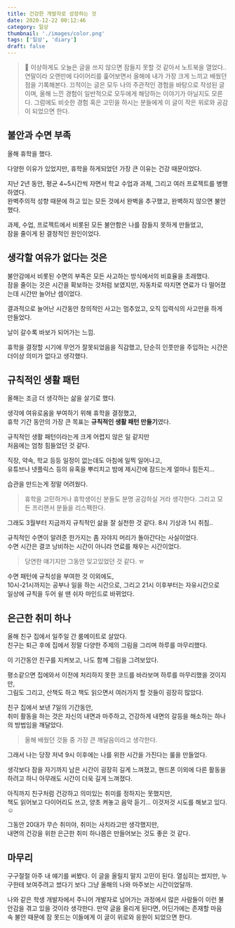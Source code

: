 ```yaml
---
title: 건강한 개발자로 성장하는 것
date: 2020-12-22 00:12:46
category: 일상
thumbnail: './images/color.png'
tags: ['일상', 'diary']
draft: false
---
```


> 📝 이상하게도 오늘은 글을 쓰지 않으면 잠들지 못할 것 같아서 노트북을 열었다.. 연말이라 오랜만에 다이어리를 훑어보면서 올해에 내가 가장 크게 느끼고 배웠던 점을 기록해본다. 끄적이는 글은 모두 나의 주관적인 경험을 바탕으로 작성된 글이며, 올해 느낀 경험이 일반적으로 모두에게 해당하는 이야기가 아닐지도 모른다. 그럼에도 비슷한 경험 혹은 고민을 하시는 분들에게 이 글이 작은 위로와 공감이 되었으면 한다.

## 불안과 수면 부족

올해 휴학을 했다.

다양한 이유가 있었지만, 휴학을 하게되었던 가장 큰 이유는 건강 때문이었다.

지난 2년 동안, 평균 4~5시간씩 자면서 학교 수업과 과제, 그리고 여러 프로젝트를 병행하였다. <br>
완벽주의적 성향 때문에 하고 있는 모든 것에서 완벽을 추구했고, 완벽하지 않으면 불안했다.

과제, 수업, 프로젝트에서 비롯된 모든 불안함은 나를 잠들지 못하게 만들었고, <br>
잠을 줄이게 된 결정적인 원인이었다.

## 생각할 여유가 없다는 것은

불안감에서 비롯된 수면의 부족은 모든 사고하는 방식에서의 비효율을 초래했다. <br>
잠을 줄이는 것은 시간을 확보하는 것처럼 보였지만, 자동차로 따지면 연료가 다 떨어졌는데 시간만 늘어난 셈이었다.

결과적으로 늘어난 시간동안 창의적인 사고는 멈추었고, 오직 입력식의 사고만을 하게 만들었다. <br>

날이 갈수록 바보가 되어가는 느낌.

휴학을 결정할 시기에 무언가 잘못되었음을 직감했고, 단순히 인풋만을 주입하는 시간은 더이상 의미가 없다고 생각했다.

## 규칙적인 생활 패턴

올해는 조금 더 생각하는 삶을 살기로 했다.

생각에 여유로움을 부여하기 위해 휴학을 결정했고,<br>
휴학 기간 동안의 가장 큰 목표는 **규칙적인 생활 패턴 만들기**였다.

규칙적인 생활 패턴이라는게 크게 어렵지 않은 일 같지만 <br>
처음에는 엄청 힘들었던 것 같다.

직장, 약속, 학교 등등 일정이 없는데도 아침에 일찍 일어나고, <br>
유튜브나 넷플릭스 등의 유혹을 뿌리치고 밤에 제시간에 잠드는게 얼마나 힘든지...

습관을 만드는게 정말 어려웠다.

> 휴학을 고민하거나 휴학생이신 분들도 분명 공감하실 거라 생각한다.
> 그리고 모든 프리랜서 분들을 리스펙한다.

그래도 3월부터 지금까지 규칙적인 삶을 잘 실천한 것 같다. 8시 기상과 1시 취침..

규칙적인 수면이 알려준 한가지는 좀 자야지 머리가 돌아간다는 사실이었다.<br>
수면 시간은 결코 낭비하는 시간이 아니라 연료를 채우는 시간이었다. <br>

> 당연한 얘기지만 그동안 잊고있었던 것 같다. ㅠ

수면 패턴에 규칙성을 부여한 것 이외에도, <br>
10시-21시까지는 공부나 일을 하는 시간으로, 그리고 21시 이후부터는 자유시간으로<br>
일상에 규칙을 두어 쉴 땐 쉬자 마인드로 바뀌었다.

## 은근한 취미 하나

올해 친구 집에서 일주일 간 룸메이트로 살았다. <br>
친구는 퇴근 후에 집에서 정말 다양한 주제의 그림을 그리며 하루를 마무리했다. <br>

이 기간동안 친구를 지켜보고, 나도 함께 그림을 그려보았다.

평소같으면 집에와서 이전에 처리하지 못한 코드를 바라보며 하루를 마무리했을 것이지만,<br>
그림도 그리고, 산책도 하고 책도 읽으면서 여러가지 할 것들이 굉장히 많았다.

친구 집에서 보낸 7일의 기간동안,<br>
취미 활동을 하는 것은 자신의 내면과 마주하고, 건강하게 내면의 갈등을 해소하는 하나의 방법임을 깨달았다.

> 올해 배웠던 것들 중 가장 큰 깨달음이라고 생각한다.

그래서 나는 당장 저녁 9시 이후에는 나를 위한 시간을 가진다는 룰을 만들었다.

생각보다 잠을 자기까지 남은 시간이 굉장히 길게 느껴졌고, 핸드폰 이외에 다른 활동을 하려고 하니 아무래도 시간이 더욱 길게 느껴졌다.

아직까지 친구처럼 건강하고 의미있는 취미를 정하지는 못했지만,<br>
책도 읽어보고 다이어리도 쓰고, 양초 켜놓고 음악 듣기... 이것저것 시도를 해보고 있다.☺️

그동안 20대가 무슨 취미야, 취미는 사치라고만 생각했지만,<br>
내면의 건강을 위한 은근한 취미 하나쯤은 만들어보는 것도 좋은 것 같다.

## 마무리

구구절절 아주 내 얘기를 써봤다. 이 글을 올릴지 말지 고민이 된다. 열심히는 썼지만, 누구한테 보여주려고 썼다기 보다 그냥 올해의 나와 마주보는 시간이었달까.

나와 같은 학생 개발자에서 주니어 개발자로 넘어가는 과정에서 많은 사람들이 이런 불안감을 겪고 있을 것이라 생각한다. 만약 글을 올리게 된다면, 어딘가에는 존재할 마음 속 불안 때문에 잠 못드는 이들에게 이 글이 위로와 응원이 되었으면 한다.
